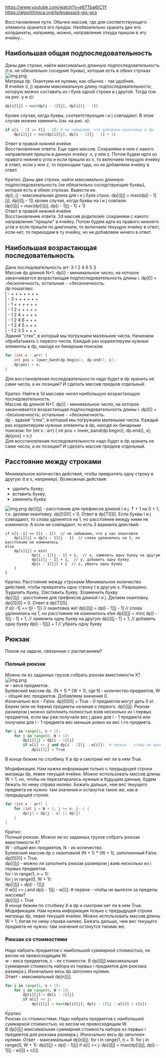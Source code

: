 https://www.youtube.com/watch?v=e67Tba6tC1Y
https://algorithmica.org/tg/knapsack-gis-gcs


Восстановление пути. Обычно массив, где для соответствующего элемента хранится его предок. 
Необязательно хранить две его координаты, например, можно, направление откуда пришли в эту ячейку... 


## Наибольшая общая подпоследовательность
Даны две строки, найти максимально длинную подпоследовательность (т.е. не обязательно соседние буквы), 
которая есть в обеих строках  
![img.png](images/lcs.png)  
Матрица dp. Окантуем ее нулями, как обычно - так удобнее.   
В ячейке (i, j) храним максимальную длину подпоследовательности, которую можно составить из i букв одной строки 
и j другой. Тогда (см. на рис. y и z):  
```python
dp[i][j] = max(dp[i - 1][j], dp[i][j - 1])
```
Кроме случая, когда буквы, соответствующие i и j совпадают. В этом случае можем заменить (см. на рис. x):  
```python
if s[i - 1] == t[j - 1]: # не забываем, что добавили окантовку в dp  
    dp[i][j] = max(dp[i][j], dp[i - 1][j - 1] + 1)
```
Ответ в правой нижней ячейке  
Восстановление ответа. Еще один массив. Сохраняем в нем с какого направления пришли в данную ячейку: x, y или z. 
Потом будем идти из правого нижнего угла и если пришли из x, то включаем текущую ячейку в ответ, если y или z, 
то переходим туда, но не добавляем ячейку в ответ. 

Кратко:
Даны две строки, найти максимально длинную подпоследовательность (не обязательно соседствующие буквы), 
которая есть в обеих строках. Вывести ее.  
dp[i, j] - максимальная длина для i и j букв строк.
dp[i][j] = max(dp[i - 1][j], dp[i][j - 1]) кроме случая, когда буквы на i и j совпали:  
dp[i][j] = max(dp[i][j], dp[i - 1][j - 1] + 1)  
Ответ в правой нижней ячейке  
Восстановление ответа. 2d массив родителей: сохраняем с какого направления "пришли" в ячейку. 
Потом будем идти из правого нижнего угла и если пришли по диагонали, то включаем текущую ячейку в ответ, если нет, 
то переходим в ту ячейку, но не добавляем ничего в ответ.

## Наибольшая возрастающая последовательность
Дана последовательность arr: 3 1 2 4 6 5 3  
Массив dp длиной N+1. dp[i] - минимальное число, на которое заканчивается возрастающая подпоследовательность длины i. 
dp[0] = -бесконечность, остальные - +бесконечность.  
dp пошагово:  
| - + + + + + + +  
| - 3 + + + + + +  
| - 1 + + + + + +  
| - 1 2 + + + + +  
| - 1 2 4 + + + +  
| - 1 2 4 6 + + +  
| - 1 2 4 5 + + +  
| - 1 2 3 5 + + +  
Эдакий "стек", в который мы погружаем маленькие числа.
Начинаем обрабатывать с первого числа. Каждый раз корректируем нужные элементы в dp, находя их бинарным поиском
```c
for (int x : arr) {
    int pos = lower_band(dp.begin(), dp.end(), x);
    dp[pos] = x;
}
```
Для восстановления последовательности надо будет в dp хранить не сами числа, а их позиции? 
И сделать массив предков отдельный.

Кратко:
Найти в 1d массиве чисел наибольшую возрастающую последовательность.  
Массив dp длиной N+1. 
dp[i] - минимальное число, на которое заканчивается возрастающая подпоследовательность длины i. 
dp[0] = -бесконечность; остальные - +бесконечность.  
dp - эдакий "стек", в который мы погружаем маленькие числа. 
Каждый раз корректируем нужные элементы в dp, находя их бинарным поиском: 
for (int x : arr) {
    int pos = lower_band(dp.begin(), dp.end(), x);
    dp[pos] = x;}  
Для восстановления последовательности надо будет в dp хранить не сами числа, а их позиции? 
И сделать массив предков отдельный.


## Расстояние между строками
Минимальное количество действий, чтобы превратить одну строку в другую (t в s, например). Возможные действия:
- удалить букву;
- вставить букву;
- заменить букву.

![img.png](images/ssd.png)
dp[i][j] - расстояние для префиксов длиной i и j. T + 1 на S + 1, т.к. делаем окантовку. dp[0][0] = 0. 
Ответ в dp[T][S]. Если буквы i и j совпадают, то слова удлинятся на 1, но расстояние между ними не изменится. 
А если не совпадают, то есть 3 варианта действий:  
```псевдокод
if s[i -1] == t[i - 1])  // не забываем, что у нас окантовка
    dp[i][j] = dp[i - 1][j - 1]  // слова удлинились на 1, но расстояние не изменилось
else
    dp[i][j] = min(
            dp[i - 1][j - 1] + 1,  // x, заменить одну букву на другую
            dp[i][j - 1] + 1,  // y, добавить одну букву
            dp[i - 1][j] + 1  // z, убрать одну букву
    )    
}
```

Кратко:
Расстояние между строками
Минимальное количество действий, чтобы превратить одну строку t в другую s. Разрешено: 
1)удалить букву, 2)вставить букву, 3)заменить букву.  
dp[i][j] - расстояние для префиксов длиной i и j. Делаем окантовку. dp[0][0] = 0. Ответ в dp[T][S].  
if s[i -1] == t[i - 1])  // окантовка же!
    dp[i][j] = dp[i - 1][j - 1]  // слова удлинились на 1, но расстояние не изменилось
else
    dp[i][j] = min(
            dp[i - 1][j - 1] + 1,  // заменить одну букву на другую
            dp[i][j - 1] + 1,  // добавить одну букву
            dp[i - 1][j] + 1  // убрать одну букву


## Рюкзак

Похож на задачи, связанные с расписанием?

### Полный рюкзак
Можно ли из заданных грузов собрать рюкзак вместимости X?  
![img.png](images/backpack.png)  
w - веса предметов.  
Булевский массив dp. (N + 1) * (W + 1), где N - количество предметов, W - общий вес предметов. Добавляем значения 0.    
Изначально все - False. dp[0][0] = True - 0 предметов могут дать 0 кг.  
Берем (или не берем) предметы начиная с первого. dp[i][j]. Рюкзак размером j можно заполнить полностью взяв несколько 
из i первых предметов, если мы уже получали вес j даже для i - 1 предмета или получали для i - 1 предмета вес меньше 
ровно на вес i-го предмета.  
```python
for i in range(1, n + 1):
    for j in range(0, W + 1):
        dp[i][j] = dp[i - 1][j]
        if w[i] <= j and dp[i - 1][j - w[i]]:  # первое - чтобы не вылезти за пределы массива?
            dp[i][j] = True
```  
В конце бежим по столбику X в dp и смотрим нет ли в нем True.

Модификация. Нам нужна информация только с предыдущей строки матрицы dp, левее текущей ячейки. 
Можно использовать массив длины W + 1, но, чтобы не перезатирались нужные в будущем данные, будем бежать по нему 
справа налево. Бежать дальше, чем вес текущего предмета не нужно: там значения и останутся такие же, 
как в предыдущей строке.  
```c
for (int x : arr) {
    for (int j = W + 1; j >= x; j--) {
        dp[j] = dp[j - x] || dp[j]
    }
}
```

Кратко:  
Полный рюкзак. Можно ли из заданных грузов собрать рюкзак вместимости X?    
W - общий вес предметов, N - их количество.  
Булевский массив dp с окантовкой (N + 1) * (W + 1), заполненный False. dp[0][0] = True.  
dp[i][j] - можно ли заполнить рюкзак размером j взяв несколько из i первых предметов.  
for i in range(1, n + 1):  
    for j in range(0, W + 1):  
        dp[i][j] = dp[i - 1][j]  
        if w[i] <= j and dp[i - 1][j - w[i]]:  # первое - чтобы не вылезти за пределы массива?  
            dp[i][j] = True  
В конце бежим по столбику X в dp и смотрим нет ли в нем True.  
Модификация. Нам нужна информация только с предыдущей строки матрицы dp, левее текущей ячейки. 
Можно использовать массив длины W + 1, бегая по нему справа налево. 
Бежать дальше, чем вес текущего предмета не нужно: там значения останутся такими же.  


### Рюкзак со стоимостями
Надо набрать предметов с наибольшей суммарной стоимостью, но весом не превосходящим W.  
w - веса предметов, c - их стоимости. В dp[i][j] максимальная суммарная стоимость набора из первых i предметов 
для рюкзака размера j. Изначально весь dp заполнен нулями.  
Ответ - максимальный dp[n][j].  
```python
for i in range(1, n + 1):
    for j in range(0, W + 1):
        dp[i][j] = dp[i - 1][j]
        if a[i] <= j:
            dp[i][j] = max(dp[i][j], dp[i - 1][j - w[i]] + c[i])
```  

Кратко:  
Рюкзак со стоимостями. Надо набрать предметов с наибольшей суммарной стоимостью, но весом не превосходящим W.  
В dp[i][j] максимальная суммарная стоимость набора из первых i предметов для рюкзака размера j. 
Изначально весь dp заполнен нулями. Ответ - максимальный dp[n][j].
for i in range(1, n + 1):
    for j in range(0, W + 1):
        dp[i][j] = dp[i - 1][j]
        if a[i] <= j:
            dp[i][j] = max(dp[i][j], dp[i - 1][j - w[i]] + c[i])





